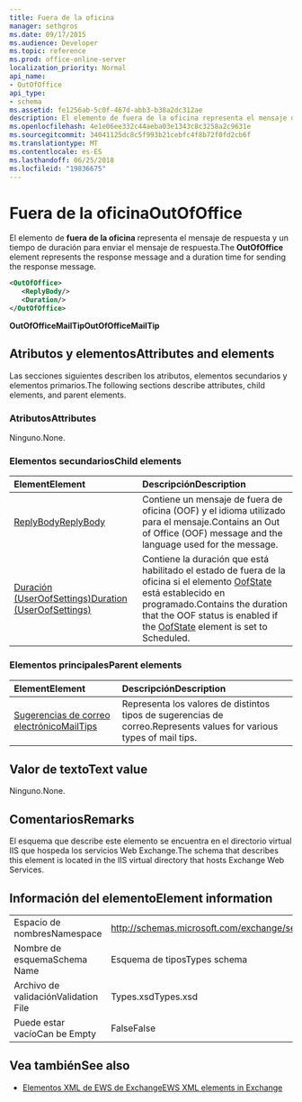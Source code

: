 ```yaml
---
title: Fuera de la oficina
manager: sethgros
ms.date: 09/17/2015
ms.audience: Developer
ms.topic: reference
ms.prod: office-online-server
localization_priority: Normal
api_name:
- OutOfOffice
api_type:
- schema
ms.assetid: fe1256ab-5c0f-467d-abb3-b38a2dc312ae
description: El elemento de fuera de la oficina representa el mensaje de respuesta y un tiempo de duración para enviar el mensaje de respuesta.
ms.openlocfilehash: 4e1e06ee332c44aeba03e1343c8c3258a2c9631e
ms.sourcegitcommit: 34041125dc8c5f993b21cebfc4f8b72f0fd2cb6f
ms.translationtype: MT
ms.contentlocale: es-ES
ms.lasthandoff: 06/25/2018
ms.locfileid: "19836675"
---
```

# <a name="outofoffice"></a><span data-ttu-id="7b39c-103">Fuera de la oficina</span><span class="sxs-lookup"><span data-stu-id="7b39c-103">OutOfOffice</span></span>

<span data-ttu-id="7b39c-104">El elemento de **fuera de la oficina** representa el mensaje de respuesta y un tiempo de duración para enviar el mensaje de respuesta.</span><span class="sxs-lookup"><span data-stu-id="7b39c-104">The **OutOfOffice** element represents the response message and a duration time for sending the response message.</span></span> 
  
```XML
<OutOfOffice>
   <ReplyBody/>
   <Duration/>
</OutOfOffice>
```

 <span data-ttu-id="7b39c-105">**OutOfOfficeMailTip**</span><span class="sxs-lookup"><span data-stu-id="7b39c-105">**OutOfOfficeMailTip**</span></span>
## <a name="attributes-and-elements"></a><span data-ttu-id="7b39c-106">Atributos y elementos</span><span class="sxs-lookup"><span data-stu-id="7b39c-106">Attributes and elements</span></span>

<span data-ttu-id="7b39c-107">Las secciones siguientes describen los atributos, elementos secundarios y elementos primarios.</span><span class="sxs-lookup"><span data-stu-id="7b39c-107">The following sections describe attributes, child elements, and parent elements.</span></span>
  
### <a name="attributes"></a><span data-ttu-id="7b39c-108">Atributos</span><span class="sxs-lookup"><span data-stu-id="7b39c-108">Attributes</span></span>

<span data-ttu-id="7b39c-109">Ninguno.</span><span class="sxs-lookup"><span data-stu-id="7b39c-109">None.</span></span>
  
### <a name="child-elements"></a><span data-ttu-id="7b39c-110">Elementos secundarios</span><span class="sxs-lookup"><span data-stu-id="7b39c-110">Child elements</span></span>

|<span data-ttu-id="7b39c-111">**Element**</span><span class="sxs-lookup"><span data-stu-id="7b39c-111">**Element**</span></span>|<span data-ttu-id="7b39c-112">**Descripción**</span><span class="sxs-lookup"><span data-stu-id="7b39c-112">**Description**</span></span>|
|:-----|:-----|
|[<span data-ttu-id="7b39c-113">ReplyBody</span><span class="sxs-lookup"><span data-stu-id="7b39c-113">ReplyBody</span></span>](replybody.md) <br/> |<span data-ttu-id="7b39c-114">Contiene un mensaje de fuera de oficina (OOF) y el idioma utilizado para el mensaje.</span><span class="sxs-lookup"><span data-stu-id="7b39c-114">Contains an Out of Office (OOF) message and the language used for the message.</span></span>  <br/> |
|[<span data-ttu-id="7b39c-115">Duración (UserOofSettings)</span><span class="sxs-lookup"><span data-stu-id="7b39c-115">Duration (UserOofSettings)</span></span>](duration-useroofsettings.md) <br/> |<span data-ttu-id="7b39c-116">Contiene la duración que está habilitado el estado de fuera de la oficina si el elemento [OofState](oofstate.md) está establecido en programado.</span><span class="sxs-lookup"><span data-stu-id="7b39c-116">Contains the duration that the OOF status is enabled if the [OofState](oofstate.md) element is set to Scheduled.</span></span>  <br/> |
   
### <a name="parent-elements"></a><span data-ttu-id="7b39c-117">Elementos principales</span><span class="sxs-lookup"><span data-stu-id="7b39c-117">Parent elements</span></span>

|<span data-ttu-id="7b39c-118">**Element**</span><span class="sxs-lookup"><span data-stu-id="7b39c-118">**Element**</span></span>|<span data-ttu-id="7b39c-119">**Descripción**</span><span class="sxs-lookup"><span data-stu-id="7b39c-119">**Description**</span></span>|
|:-----|:-----|
|[<span data-ttu-id="7b39c-120">Sugerencias de correo electrónico</span><span class="sxs-lookup"><span data-stu-id="7b39c-120">MailTips</span></span>](mailtips.md) <br/> |<span data-ttu-id="7b39c-121">Representa los valores de distintos tipos de sugerencias de correo.</span><span class="sxs-lookup"><span data-stu-id="7b39c-121">Represents values for various types of mail tips.</span></span>  <br/> |
   
## <a name="text-value"></a><span data-ttu-id="7b39c-122">Valor de texto</span><span class="sxs-lookup"><span data-stu-id="7b39c-122">Text value</span></span>

<span data-ttu-id="7b39c-123">Ninguno.</span><span class="sxs-lookup"><span data-stu-id="7b39c-123">None.</span></span>
  
## <a name="remarks"></a><span data-ttu-id="7b39c-124">Comentarios</span><span class="sxs-lookup"><span data-stu-id="7b39c-124">Remarks</span></span>

<span data-ttu-id="7b39c-125">El esquema que describe este elemento se encuentra en el directorio virtual IIS que hospeda los servicios Web Exchange.</span><span class="sxs-lookup"><span data-stu-id="7b39c-125">The schema that describes this element is located in the IIS virtual directory that hosts Exchange Web Services.</span></span>
  
## <a name="element-information"></a><span data-ttu-id="7b39c-126">Información del elemento</span><span class="sxs-lookup"><span data-stu-id="7b39c-126">Element information</span></span>

|||
|:-----|:-----|
|<span data-ttu-id="7b39c-127">Espacio de nombres</span><span class="sxs-lookup"><span data-stu-id="7b39c-127">Namespace</span></span>  <br/> |http://schemas.microsoft.com/exchange/services/2006/types  <br/> |
|<span data-ttu-id="7b39c-128">Nombre de esquema</span><span class="sxs-lookup"><span data-stu-id="7b39c-128">Schema Name</span></span>  <br/> |<span data-ttu-id="7b39c-129">Esquema de tipos</span><span class="sxs-lookup"><span data-stu-id="7b39c-129">Types schema</span></span>  <br/> |
|<span data-ttu-id="7b39c-130">Archivo de validación</span><span class="sxs-lookup"><span data-stu-id="7b39c-130">Validation File</span></span>  <br/> |<span data-ttu-id="7b39c-131">Types.xsd</span><span class="sxs-lookup"><span data-stu-id="7b39c-131">Types.xsd</span></span>  <br/> |
|<span data-ttu-id="7b39c-132">Puede estar vacío</span><span class="sxs-lookup"><span data-stu-id="7b39c-132">Can be Empty</span></span>  <br/> |<span data-ttu-id="7b39c-133">False</span><span class="sxs-lookup"><span data-stu-id="7b39c-133">False</span></span>  <br/> |
   
## <a name="see-also"></a><span data-ttu-id="7b39c-134">Vea también</span><span class="sxs-lookup"><span data-stu-id="7b39c-134">See also</span></span>



- [<span data-ttu-id="7b39c-135">Elementos XML de EWS de Exchange</span><span class="sxs-lookup"><span data-stu-id="7b39c-135">EWS XML elements in Exchange</span></span>](ews-xml-elements-in-exchange.md)

